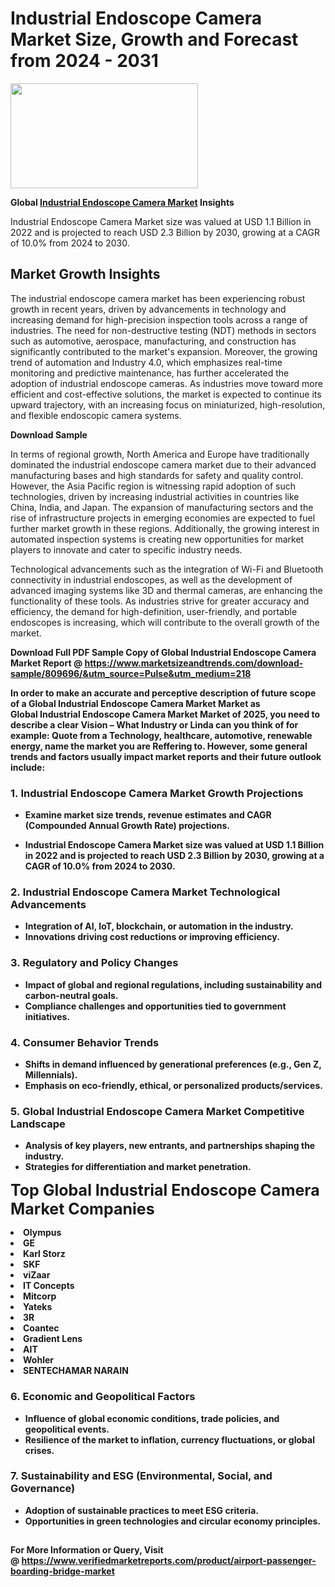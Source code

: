 <H1>Industrial Endoscope Camera Market Size, Growth and Forecast from 2024 - 2031</H1><img class="aligncenter size-medium wp-image-584254" src="https://thirdeyenews.in/wp-content/uploads/2024/09/Global-Market-Research-300x168.jpeg" alt="" width="300" height="168" /><p><strong>Global&nbsp;<a href="https://www.marketsizeandtrends.com/download-sample/809696/&amp;utm_source=Pulse&amp;utm_medium=218">Industrial Endoscope Camera Market</a> Insights</strong></p><p>Industrial Endoscope Camera Market size was valued at USD 1.1 Billion in 2022 and is projected to reach USD 2.3 Billion by 2030, growing at a CAGR of 10.0% from 2024 to 2030.</p><p><h2>Market Growth Insights</h2> <p>The industrial endoscope camera market has been experiencing robust growth in recent years, driven by advancements in technology and increasing demand for high-precision inspection tools across a range of industries. The need for non-destructive testing (NDT) methods in sectors such as automotive, aerospace, manufacturing, and construction has significantly contributed to the market's expansion. Moreover, the growing trend of automation and Industry 4.0, which emphasizes real-time monitoring and predictive maintenance, has further accelerated the adoption of industrial endoscope cameras. As industries move toward more efficient and cost-effective solutions, the market is expected to continue its upward trajectory, with an increasing focus on miniaturized, high-resolution, and flexible endoscopic camera systems.</p> <p><strong>Download Sample</strong></p> <p>In terms of regional growth, North America and Europe have traditionally dominated the industrial endoscope camera market due to their advanced manufacturing bases and high standards for safety and quality control. However, the Asia Pacific region is witnessing rapid adoption of such technologies, driven by increasing industrial activities in countries like China, India, and Japan. The expansion of manufacturing sectors and the rise of infrastructure projects in emerging economies are expected to fuel further market growth in these regions. Additionally, the growing interest in automated inspection systems is creating new opportunities for market players to innovate and cater to specific industry needs.</p> <p>Technological advancements such as the integration of Wi-Fi and Bluetooth connectivity in industrial endoscopes, as well as the development of advanced imaging systems like 3D and thermal cameras, are enhancing the functionality of these tools. As industries strive for greater accuracy and efficiency, the demand for high-definition, user-friendly, and portable endoscopes is increasing, which will contribute to the overall growth of the market.</p> <p><strong></p><p><span class=""><strong>Download Full PDF Sample Copy of Global Industrial Endoscope Camera Market Report</strong> @ <a href="https://www.marketsizeandtrends.com/download-sample/809696/&amp;utm_source=Pulse&amp;utm_medium=218" target="_blank">https://www.marketsizeandtrends.com/download-sample/809696/&amp;utm_source=Pulse&amp;utm_medium=218</a></span></p><p>In order to make an accurate and perceptive description of future scope of a Global&nbsp;Industrial Endoscope Camera Market Market as Global&nbsp;Industrial Endoscope Camera Market Market of 2025, you need to describe a clear Vision &ndash; What Industry or Linda can you think of for example: Quote from a Technology, healthcare, automotive, renewable energy, name the market you are Reffering to. However, some general trends and factors usually impact market reports and their future outlook include:</p><h3>1.&nbsp;<strong>Industrial Endoscope Camera Market Growth Projections</strong></h3><ul><li>Examine market size trends, revenue estimates and CAGR (Compounded Annual Growth Rate) projections.</li><li><p>Industrial Endoscope Camera Market size was valued at USD 1.1 Billion in 2022 and is projected to reach USD 2.3 Billion by 2030, growing at a CAGR of 10.0% from 2024 to 2030.</p></li></ul><h3>2.&nbsp;<strong>Industrial Endoscope Camera Market Technological Advancements</strong></h3><ul><li>Integration of AI, IoT, blockchain, or automation in the industry.</li><li>Innovations driving cost reductions or improving efficiency.</li></ul><h3>3.&nbsp;<strong>Regulatory and Policy Changes</strong></h3><ul><li>Impact of global and regional regulations, including sustainability and carbon-neutral goals.</li><li>Compliance challenges and opportunities tied to government initiatives.</li></ul><h3>4.&nbsp;<strong>Consumer Behavior Trends</strong></h3><ul><li>Shifts in demand influenced by generational preferences (e.g., Gen Z, Millennials).</li><li>Emphasis on eco-friendly, ethical, or personalized products/services.</li></ul><h3>5.&nbsp;<strong>Global Industrial Endoscope Camera Market Competitive Landscape</strong></h3><ul><li>Analysis of key players, new entrants, and partnerships shaping the industry.</li><li>Strategies for differentiation and market penetration.</li></ul><p data-pm-slice="1 1 []"><span style="color: inherit; font-family: inherit; font-size: 25px;">Top Global Industrial Endoscope Camera Market Companies</span></p><div class="" data-test-id=""><p><li>Olympus</li><li> GE</li><li> Karl Storz</li><li> SKF</li><li> viZaar</li><li> IT Concepts</li><li> Mitcorp</li><li> Yateks</li><li> 3R</li><li> Coantec</li><li> Gradient Lens</li><li> AIT</li><li> Wohler</li><li> SENTECHAMAR NARAIN</li></p></div><h3>6.&nbsp;<strong>Economic and Geopolitical Factors</strong></h3><ul><li>Influence of global economic conditions, trade policies, and geopolitical events.</li><li>Resilience of the market to inflation, currency fluctuations, or global crises.</li></ul><h3>7.&nbsp;<strong>Sustainability and ESG (Environmental, Social, and Governance)</strong></h3><ul><li>Adoption of sustainable practices to meet ESG criteria.</li><li>Opportunities in green technologies and circular economy principles.</li></ul><h2><strong style="font-size: 14px;">For More Information or Query, Visit @&nbsp;</strong><a style="background-color: #ffffff; font-size: 14px;" href="https://www.marketsizeandtrends.com/report/industrial-endoscope-camera-market/" target="_blank">https://www.verifiedmarketreports.com/product/airport-passenger-boarding-bridge-market</a></h2>

